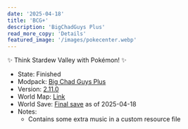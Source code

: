 ```yaml
---
date: '2025-04-18'
title: 'BCG+'
description: 'BigChadGuys Plus'
read_more_copy: 'Details'
featured_image: '/images/pokecenter.webp'
---
```

:sparkles: Think Stardew Valley with Pokémon! :sparkles:
<!--more-->
* State: Finished
* Modpack: [Big Chad Guys Plus](https://www.curseforge.com/minecraft/modpacks/bcg)
* Version: [2.11.0](https://www.curseforge.com/minecraft/modpacks/bcg/files/5904017)
* World Map: [Link](/servers/bcgp/map)
* World Save: [Final save](https://mega.nz/folder/TQ1GhQTS#y4F9SCrFPp8iiXXvPXBfGA) as of 2025-04-18
* Notes:
  * Contains some extra music in a custom resource file
